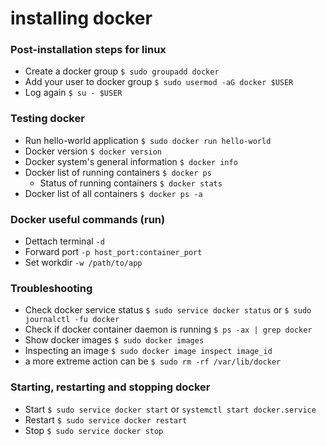 # installing docker

### Post-installation steps for linux

* Create a docker group `$ sudo groupadd docker`
* Add your user to docker group `$ sudo usermod -aG docker $USER`
* Log again `$ su - $USER`

### Testing docker

* Run hello-world application `$ sudo docker run hello-world`
* Docker version `$ docker version`
* Docker system's general information `$ docker info`
* Docker list of running containers `$ docker ps`
  * Status of running containers `$ docker stats`
* Docker list of all containers `$ docker ps -a`

### Docker useful commands \(run\)

* Dettach terminal `-d`
* Forward port `-p host_port:container_port` 
* Set workdir `-w /path/to/app`

### Troubleshooting

* Check docker service status `$ sudo service docker status` or `$ sudo journalctl -fu docker`
* Check if docker container daemon is running `$ ps -ax | grep docker`
* Show docker images `$ sudo docker images`
* Inspecting an image `$ sudo docker image inspect image_id`
* a more extreme action can be `$ sudo rm -rf /var/lib/docker`

### Starting, restarting and stopping docker

* Start `$ sudo service docker start` or `systemctl start docker.service`
* Restart `$ sudo service docker restart`
* Stop `$ sudo service docker stop`

